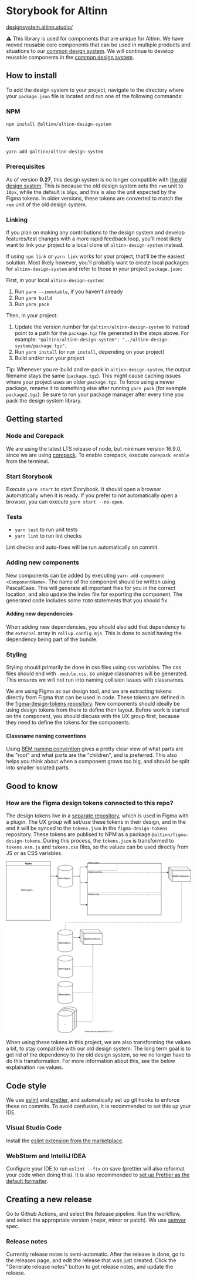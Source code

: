 # Storybook for Altinn
[designsystem.altinn.studio/](https://designsystem.altinn.studio/)

⚠️ This library is used for components that are unique for Altinn. We have moved reusable core components that can be used in multiple products and situations to our [common design system](https://digdir.github.io/designsystem/?path=/story/introduksjon--page). We will continue to develop reusable components in the [common design system](https://digdir.github.io/designsystem/?path=/story/introduksjon--page).


## How to install

To add the design system to your project, navigate to the directory where your `package.json` file is located and run one of the following commands:

### NPM

```
npm install @altinn/altinn-design-system
```

### Yarn

```
yarn add @altinn/altinn-design-system
```

### Prerequisites

As of version **0.27**, this design system is no longer compatible with [the old design system](https://github.com/Altinn/DesignSystem).
This is because the old design system sets the `rem` unit to `10px`, while the default is `16px`, and this is also the unit expected by the Figma tokens.
In older versions, these tokens are converted to match the `rem` unit of the old design system.

### Linking

If you plan on making any contributions to the design system and develop features/test changes with a more rapid feedback loop, you'll most likely want to link your project to a local clone of `altinn-design-system` instead.

If using `npm link` or `yarn link` works for your project, that'll be the easiest solution. Most likely however, you'll probably want to create local packages for `altinn-design-system` and refer to those in your project `package.json`:

First, in your local `altinn-design-system`:

1. Run `yarn --immutable`, if you haven't already
2. Run `yarn build`
3. Run `yarn pack`

Then, in your project:

1. Update the version number for `@altinn/altinn-design-system` to instead point to a path for the `package.tgz` file generated in the steps above. For example: `"@altinn/altinn-design-system": "../altinn-design-system/package.tgz",`
2. Run `yarn install` (or `npm install`, depending on your project)
3. Build and/or run your project

Tip: Whenever you re-build and re-pack in `altinn-design-system`, the output filename stays the same (`package.tgz`). This might cause caching issues where your project uses an older `package.tgz`. To force using a newer package, rename it to something else after running `yarn pack` (for example `package2.tgz`). Be sure to run your package manager after every time you pack the design system library.

## Getting started

### Node and Corepack

We are using the latest LTS release of node, but minimum version 16.9.0, since we are using [corepack](https://nodejs.org/api/corepack.html). To enable corepack, execute `corepack enable` from the terminal.

### Start Storybook

Execute `yarn start` to start Storybook. It should open a browser automatically when it is ready. If you prefer to not automatically open a browser, you can execute `yarn start --no-open`.

### Tests

- `yarn test` to run unit tests
- `yarn lint` to run lint checks

Lint checks and auto-fixes will be run automatically on commit.

### Adding new components

New components can be added by executing `yarn add-component <ComponentName>`. The name of the component should be written using PascalCase. This will generate all important files for you in the correct location, and also update the index file for exporting the component. The generated code includes some `TODO` statements that you should fix.

#### Adding new dependencies

When adding new dependencies, you should also add that dependency to the `external` array in `rollup.config.mjs`. This is done to avoid having the dependency being part of the bundle.

### Styling

Styling should primarily be done in css files using css variables. The css files should end with `.module.css`, so unique classnames will be generated. This ensures we will not run into naming collision issues with classnames.

We are using Figma as our design tool, and we are extracting tokens directly from Figma that can be used in code. These tokens are defined in the [figma-design-tokens repository](https://github.com/Altinn/figma-design-tokens). New components should ideally be using design tokens from there to define their layout. Before work is started on the component, you should discuss with the UX group first, because they need to define the tokens for the components.

#### Classname naming conventions

Using [BEM naming convention](http://getbem.com/naming/) gives a pretty clear view of what parts are the "root" and what parts are the "children", and is preferred. This also helps you think about when a component grows too big, and should be split into smaller isolated parts.

## Good to know

### How are the Figma design tokens connected to this repo?

The design tokens live in a [separate repository](https://github.com/Altinn/figma-design-tokens), which is used in Figma with a plugin. The UX group will set/use these tokens in their design, and in the end it will be synced to the `tokens.json` in the `figma-design-tokens` repository. These tokens are publised to NPM as a package `@altinn/figma-design-tokens`. During this process, the `tokens.json` is transformed to `tokens.esm.js` and `tokens.css` files, so the values can be used directly from JS or as CSS variables.

![figma tokens usage diagam](./docs/figma-tokens-diagram.svg)

When using these tokens in this project, we are also transforming the values a bit, to stay compatible with our old design system. The long term goal is to get rid of the dependency to the old design system, so we no longer have to do this transformation. For more information about this, see the below explaination `rem` values.

## Code style

We use [eslint](https://eslint.org/) and [prettier](https://prettier.io/), and automatically set up git hooks to enforce
these on commits. To avoid confusion, it is recommended to set this up your IDE.

### Visual Studio Code

Install the [eslint extension from the marketplace](https://marketplace.visualstudio.com/items?itemName=dbaeumer.vscode-eslint).

### WebStorm and IntelliJ IDEA

Configure your IDE to run `eslint --fix` on save (prettier will also reformat your code when doing this). It is also recommended to
[set up Prettier as the default formatter](https://www.jetbrains.com/help/webstorm/prettier.html#ws_prettier_default_formatter).

## Creating a new release

Go to Github Actions, and select the Release pipeline. Run the workflow, and select the appropriate version (major, minor or patch). We use [semver](https://semver.org/) spec.

### Release notes

Currently release notes is semi-automatic. After the release is done, go to the releases page, and edit the release that was just created. Click the "Generate release notes" button to get release notes, and update the release.
